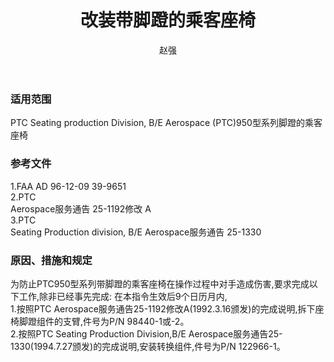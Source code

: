 ﻿---
amendno: 39-1674  
cadno: CAD1996-MULT-19  
title: 改装带脚蹬的乘客座椅  
publishdate: 1996-07-20  
effdate: 1996-07-19  
acmodels: ["MULT"]  
tags: ["ALL"]  
engs: []  
pns: ["98440-1","98440-2"]  
mfrs: ["PTC Aerospace"]  
admins: 民航总局  
author: 赵强  
---
  
### 适用范围  
PTC Seating production Division, B/E Aerospace (PTC)950型系列脚蹬的乘客座椅  
  
<!--more-->  
### 参考文件  
  1.FAA AD 96-12-09 39-9651  
2.PTC  
Aerospace服务通告 25-1192修改 A  
3.PTC  
 Seating Production division, B/E Aerospace服务通告 25-1330  
  
### 原因、措施和规定  

  为防止PTC950型系列带脚蹬的乘客座椅在操作过程中对手造成伤害,要求完成以下工作,除非已经事先完成:     在本指令生效后9个日历月内,  
  1.按照PTC Aerospace服务通告25-1192修改A(1992.3.16颁发)的完成说明,拆下座椅脚蹬组件的支臂,件号为P/N 98440-1或-2。  
  2.按照PTC Seating Production Division,B/E Aerospace服务通告25-1330(1994.7.27颁发)的完成说明,安装转换组件,件号为P/N 122966-1。  
  

